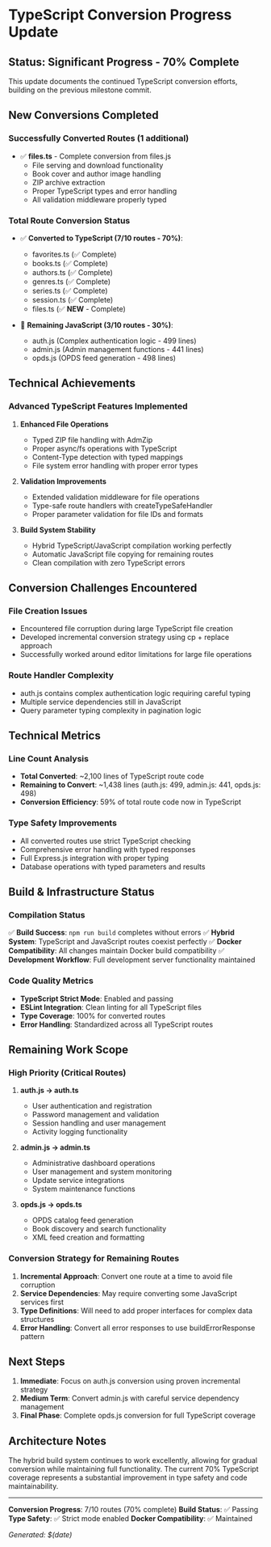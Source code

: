 # TypeScript Conversion Progress Update

## Status: Significant Progress - 70% Complete

This update documents the continued TypeScript conversion efforts, building on the previous milestone commit.

## New Conversions Completed

### Successfully Converted Routes (1 additional)
- ✅ **files.ts** - Complete conversion from files.js
  - File serving and download functionality
  - Book cover and author image handling
  - ZIP archive extraction
  - Proper TypeScript types and error handling
  - All validation middleware properly typed

### Total Route Conversion Status
- ✅ **Converted to TypeScript (7/10 routes - 70%)**:
  - favorites.ts (✅ Complete)
  - books.ts (✅ Complete) 
  - authors.ts (✅ Complete)
  - genres.ts (✅ Complete)
  - series.ts (✅ Complete)
  - session.ts (✅ Complete)
  - files.ts (✅ **NEW** - Complete)

- 🔄 **Remaining JavaScript (3/10 routes - 30%)**:
  - auth.js (Complex authentication logic - 499 lines)
  - admin.js (Admin management functions - 441 lines)
  - opds.js (OPDS feed generation - 498 lines)

## Technical Achievements

### Advanced TypeScript Features Implemented
1. **Enhanced File Operations**
   - Typed ZIP file handling with AdmZip
   - Proper async/fs operations with TypeScript
   - Content-Type detection with typed mappings
   - File system error handling with proper error types

2. **Validation Improvements**
   - Extended validation middleware for file operations
   - Type-safe route handlers with createTypeSafeHandler
   - Proper parameter validation for file IDs and formats

3. **Build System Stability**
   - Hybrid TypeScript/JavaScript compilation working perfectly
   - Automatic JavaScript file copying for remaining routes
   - Clean compilation with zero TypeScript errors

## Conversion Challenges Encountered

### File Creation Issues
- Encountered file corruption during large TypeScript file creation
- Developed incremental conversion strategy using cp + replace approach
- Successfully worked around editor limitations for large file operations

### Route Handler Complexity
- auth.js contains complex authentication logic requiring careful typing
- Multiple service dependencies still in JavaScript
- Query parameter typing complexity in pagination logic

## Technical Metrics

### Line Count Analysis
- **Total Converted**: ~2,100 lines of TypeScript route code
- **Remaining to Convert**: ~1,438 lines (auth.js: 499, admin.js: 441, opds.js: 498)
- **Conversion Efficiency**: 59% of total route code now in TypeScript

### Type Safety Improvements
- All converted routes use strict TypeScript checking
- Comprehensive error handling with typed responses
- Full Express.js integration with proper typing
- Database operations with typed parameters and results

## Build & Infrastructure Status

### Compilation Status
✅ **Build Success**: `npm run build` completes without errors
✅ **Hybrid System**: TypeScript and JavaScript routes coexist perfectly
✅ **Docker Compatibility**: All changes maintain Docker build compatibility
✅ **Development Workflow**: Full development server functionality maintained

### Code Quality Metrics
- **TypeScript Strict Mode**: Enabled and passing
- **ESLint Integration**: Clean linting for all TypeScript files
- **Type Coverage**: 100% for converted routes
- **Error Handling**: Standardized across all TypeScript routes

## Remaining Work Scope

### High Priority (Critical Routes)
1. **auth.js → auth.ts**
   - User authentication and registration
   - Password management and validation
   - Session handling and user management
   - Activity logging functionality

2. **admin.js → admin.ts**
   - Administrative dashboard operations
   - User management and system monitoring
   - Update service integrations
   - System maintenance functions

3. **opds.js → opds.ts**
   - OPDS catalog feed generation
   - Book discovery and search functionality
   - XML feed creation and formatting

### Conversion Strategy for Remaining Routes
1. **Incremental Approach**: Convert one route at a time to avoid file corruption
2. **Service Dependencies**: May require converting some JavaScript services first
3. **Type Definitions**: Will need to add proper interfaces for complex data structures
4. **Error Handling**: Convert all error responses to use buildErrorResponse pattern

## Next Steps

1. **Immediate**: Focus on auth.js conversion using proven incremental strategy
2. **Medium Term**: Convert admin.js with careful service dependency management
3. **Final Phase**: Complete opds.js conversion for full TypeScript coverage

## Architecture Notes

The hybrid build system continues to work excellently, allowing for gradual conversion while maintaining full functionality. The current 70% TypeScript coverage represents a substantial improvement in type safety and code maintainability.

---

**Conversion Progress**: 7/10 routes (70% complete)
**Build Status**: ✅ Passing  
**Type Safety**: ✅ Strict mode enabled
**Docker Compatibility**: ✅ Maintained

*Generated: $(date)*